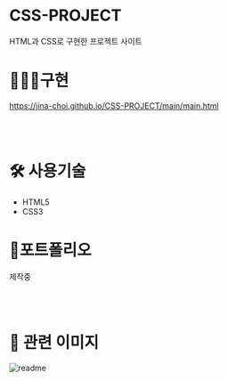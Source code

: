 # CSS-PROJECT
 HTML과 CSS로 구현한 프로젝트 사이트
 
 # 👩🏻‍💻구현
 https://jina-choi.github.io/CSS-PROJECT/main/main.html

<br/>
<br/>

# 🛠 사용기술
- HTML5
- CSS3

# 📖포트폴리오
제작중

<br/>
<br/>

# 🙂 관련 이미지
![readme](https://user-images.githubusercontent.com/54574730/195828662-6a7698ed-83f7-4ec4-9af4-b8e52a44f6d7.PNG)
